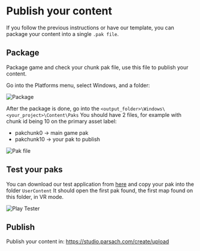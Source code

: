 # Publish your content
If you follow the previous instructions or have our template, you can package your content into a single `.pak file`.

## Package
Package game and check your chunk pak file, use this file to publish your content.

Go into the Platforms menu, select Windows, and a folder:

![Package](https://learn.parsach.com/assets/images/UE5.4/package.png)

After the package is done, go into the `<output_folder>\Windows\<your_project>\Content\Paks`
You should have 2 files, for example with chunk id being 10 on the primary asset label: 
- pakchunk0 -> main game pak
- pakchunk10 -> your pak to publish

![Pak file](https://learn.parsach.com/assets/images/UE5.4/pak_output.png)

## Test your paks

You can download our test application from [here](https://blobs.learn.parsach.com/ue53/Parsach_PlayTester.zip) and copy your pak into the folder `UserContent`
It should open the first pak found, the first map found on this folder, in VR mode.

![Play Tester](https://learn.parsach.com/assets/images/UE5.4/playtester_user_content.png)

## Publish

Publish your content in:
https://studio.parsach.com/create/upload

